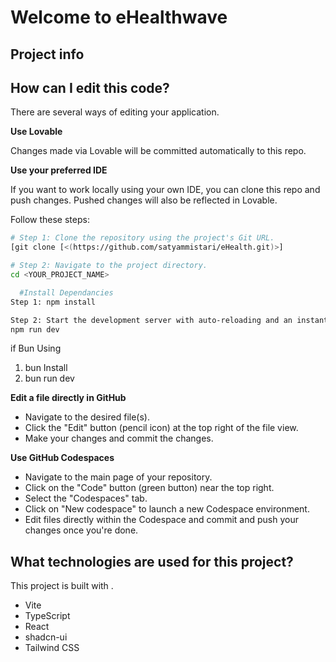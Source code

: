 # Welcome to eHealthwave

## Project info



## How can I edit this code?

There are several ways of editing your application.

**Use Lovable**



Changes made via Lovable will be committed automatically to this repo.

**Use your preferred IDE**

If you want to work locally using your own IDE, you can clone this repo and push changes. Pushed changes will also be reflected in Lovable.



Follow these steps:

```sh
# Step 1: Clone the repository using the project's Git URL.
[git clone [<(https://github.com/satyammistari/eHealth.git)>]

# Step 2: Navigate to the project directory.
cd <YOUR_PROJECT_NAME>

  #Install Dependancies
Step 1: npm install

Step 2: Start the development server with auto-reloading and an instant preview.
npm run dev
```

if Bun Using  
1) bun Install
2) bun run dev

**Edit a file directly in GitHub**

- Navigate to the desired file(s).
- Click the "Edit" button (pencil icon) at the top right of the file view.
- Make your changes and commit the changes.

**Use GitHub Codespaces**

- Navigate to the main page of your repository.
- Click on the "Code" button (green button) near the top right.
- Select the "Codespaces" tab.
- Click on "New codespace" to launch a new Codespace environment.
- Edit files directly within the Codespace and commit and push your changes once you're done.

## What technologies are used for this project?

This project is built with .

- Vite
- TypeScript
- React
- shadcn-ui
- Tailwind CSS








